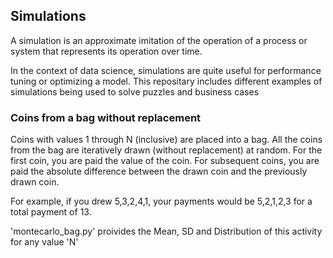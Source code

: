 ## Simulations
A simulation is an approximate imitation of the operation of a process or system that represents its operation over time.

In the context of data science, simulations are quite useful for performance tuning or optimizing a model.
This repositary includes different examples of simulations being used to solve puzzles and business cases

### Coins from a bag without replacement

Coins with values 1 through N (inclusive) are placed into a bag. All the coins from the bag are iteratively drawn (without replacement) at random. For the first coin, you are paid the value of the coin. For subsequent coins, you are paid the absolute difference between the drawn coin and the previously drawn coin.

For example, if you drew 5,3,2,4,1, your payments would be 5,2,1,2,3 for a total payment of 13.

'montecarlo_bag.py' proivides the Mean, SD and Distribution of this activity for any value 'N'
